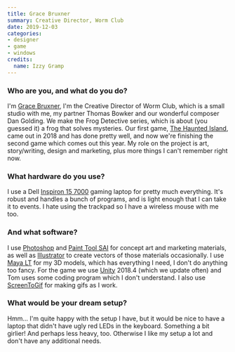 ```yaml
---
title: Grace Bruxner
summary: Creative Director, Worm Club
date: 2019-12-03
categories:
- designer
- game
- windows
credits:
  name: Izzy Gramp
---
```


### Who are you, and what do you do?

I'm [Grace Bruxner](https://gracebruxner.com/ "Grace's website."), I'm the Creative Director of Worm Club, which is a small studio with me, my partner Thomas Bowker and our wonderful composer Dan Golding. We make the Frog Detective series, which is about (you guessed it) a frog that solves mysteries. Our first game, [The Haunted Island][the-haunted-island], came out in 2018 and has done pretty well, and now we're finishing the second game which comes out this year. My role on the project is art, story/writing, design and marketing, plus more things I can't remember right now.
 
### What hardware do you use?

I use a Dell [Inspiron 15 7000][inspiron-15-7000] gaming laptop for pretty much everything. It's robust and handles a bunch of programs, and is light enough that I can take it to events. I hate using the trackpad so I have a wireless mouse with me too. 

### And what software?

I use [Photoshop][] and [Paint Tool SAI][paint-tool-sai] for concept art and marketing materials, as well as [Illustrator][] to create vectors of those materials occasionally. I use [Maya LT][maya-lt] for my 3D models, which has everything I need, I don't do anything too fancy. For the game we use [Unity][] 2018.4 (which we update often) and Tom uses some coding program which I don't understand. I also use [ScreenToGif][] for making gifs as I work.  

### What would be your dream setup?

Hmm... I'm quite happy with the setup I have, but it would be nice to have a laptop that didn't have ugly red LEDs in the keyboard. Something a bit girlier! And perhaps less heavy, too. Otherwise I like my setup a lot and don't have any additional needs.

[illustrator]: https://www.adobe.com/products/illustrator.html "A vector graphics editor."
[inspiron-15-7000]: https://www.dell.com//www.dell.com "A 15 inch PC laptop."
[maya-lt]: http://web.archive.org/web/20221224004630/https://www.autodesk.com/products/maya-lt/overview "3D rendering software targeting game developers."
[paint-tool-sai]: https://en.wikipedia.org/wiki/Paint_Tool_SAI "Image editing software for Windows."
[photoshop]: https://www.adobe.com/products/photoshop.html "A bitmap image editor."
[screentogif]: https://www.screentogif.com/ "A Windows tool for creating GIFs."
[the-haunted-island]: https://frogdetective.net/ "A game about a frog who is a detective."
[unity]: https://unity.com/products "A cross-platform game development tool."

